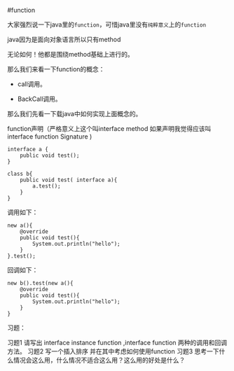 #function

大家强烈说一下java里的`function`，可惜java里没有`纯粹意义`上的`function`

java因为是面向对象语言所以只有method

无论如何！他都是围绕method基础上进行的。

那么我们来看一下function的概念：


-  call调用。

- BackCall调用。


那么我们先看一下载java中如何实现上面概念的。

function声明（严格意义上这个叫interface method 如果声明我觉得应该叫 interface function Signature )

    interface a {
    	public void test();
	}
	
	class b{
		public void test( interface a){
			a.test();
		}
	}
	
调用如下：

	new a(){
		@override
		public void test(){
			System.out.println("hello");
		}
	}.test();


回调如下：

	new b().test(new a(){
		@override
		public void test(){
			System.out.println("hello");
		}
	}
    


习题：

习题1 请写出 interface instance  function ,interface function 两种的调用和回调方法。
习题2 写一个插入排序 并在其中考虑如何使用function
习题3 思考一下什么情况会这么用，什么情况不适合这么用？这么用的好处是什么？


